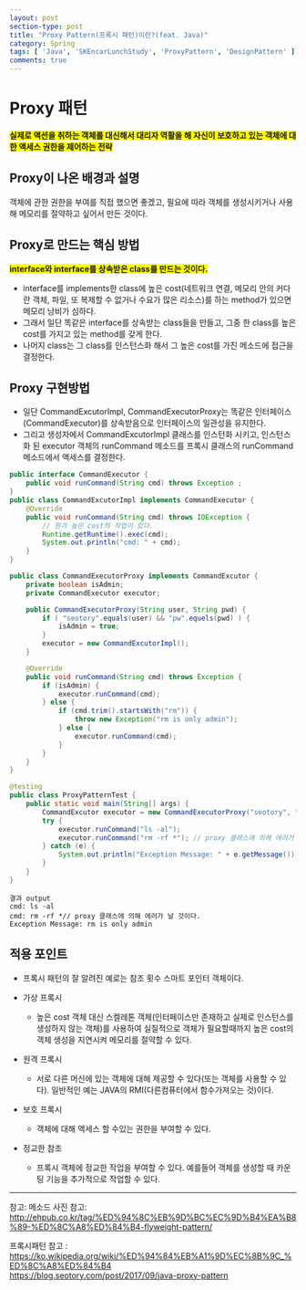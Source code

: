 ```yaml
---
layout: post
section-type: post
title: "Proxy Pattern(프록시 패턴)이란?(feat. Java)"
category: Spring
tags: [ 'Java', 'SKEncarLunchStudy', 'ProxyPattern', 'DesignPattern' ]
comments: true
---
```


# Proxy 패턴
<span style="background-color:yellow"><b>실제로 액션을 취하는 객체를 대신해서 대리자 역활을 해 자신이 보호하고 있는 객체에 대한 액세스 권한을 제어하는 전략</b></span>


## Proxy이 나온 배경과 설명
객체에 관한 권한을 부여를 직접 했으면 좋겠고, 필요에 따라 객체를 생성시키거나 사용해 메모리를 절약하고 싶어서 만든 것이다.


## Proxy로 만드는 핵심 방법
<span style="background-color:yellow"><b>interface와 interface를 상속받은 class를 만드는 것이다.</b></span>
- interface를 implements한 class에 높은 cost(네트워크 연결, 메모리 안의 커다란 객체, 파일, 또 복제할 수 없거나 수요가 많은 리소스)를 하는 method가 있으면 메모리 낭비가 심하다.
- 그래서 일단 똑같은 interface를 상속받는 class들을 만들고, 그중 한 class를 높은 cost를 가지고 있는 method를 갖게 한다.
- 나머지 class는 그 class를 인스턴스화 해서 그 높은 cost를 가진 메소드에 접근을 결정한다.


## Proxy 구현방법


- 일단 CommandExcutorImpl, CommandExecutorProxy는 똑같은 인터페이스(CommandExecutor)를 상속받음으로 인터페이스의 일관성을 유지한다.
- 그리고 생성자에서 CommandExcutorImpl 클래스를 인스턴화 시키고, 인스턴스화 된 executor 객체의 runCommand 메소드를 프록시 클래스의 runCommand 메소드에서 액세스를 결정한다.

``` java
public interface CommandExecutor {
    public void runCommand(String cmd) throws Exception ;
}
public class CommandExcutorImpl implements CommandExecutor {
    @Override
    public void runCommand(String cmd) throws IOException {
        // 뭔가 높은 cost의 작업이 있다.
        Runtime.getRuntime().exec(cmd);
        System.out.println("cmd: " + cmd);
    }
}

public class CommandExecutorProxy implements CommandExcutor {
    private boolean isAdmin;
    private CommandExecutor executor;

    public CommandExecutorProxy(String user, String pwd) {
        if ( "seotory".equals(user) && "pw".equels(pwd) ) {
            isAdmin = true;
        }
        executor = new CommandExcutorImpl();
    }

    @Override
    public void runCommand(String cmd) throws Exception {
        if (isAdmin) {
            executor.runCommand(cmd);
        } else {
            if (cmd.trim().startsWith("rm")) {
                throw new Exception("rm is only admin");
            } else {
                executor.runCommand(cmd);
            }
        }
    }
}

@testing
public class ProxyPatternTest {
    public static void main(String[] args) {
        CommandExcutor executor = new CommandExecutorProxy("seotory", "is_not_pw");
        try {
            executor.runCommand("ls -al");
            executor.runCommand("rm -rf *"); // proxy 클래스에 의해 에러가 날 것이다. -> 위에서 pw가 아닌 is_not_pw로 썼기에
        } catch (e) {
            System.out.println("Exception Message: " + e.getMessage());
        }
    }
}
```
```
결과 output
cmd: ls -al
cmd: rm -rf *// proxy 클래스에 의해 에러가 날 것이다.
Exception Message: rm is only admin
```


## 적용 포인트
- 프록시 패턴의 잘 알려진 예로는 참조 횟수 스마트 포인터 객체이다.

- 가상 프록시
  - 높은 cost 객체 대신 스켈레톤 객체(인터페이스만 존재하고 실제로 인스턴스를 생성하지 않는 객체)를 사용하여 실질적으로 객체가 필요할때까지 높은 cost의 객체 생성을 지연시켜 메모리를 절약할 수 있다.
- 원격 프록시
  - 서로 다른 머신에 있는 객체에 대해 제공할 수 있다(또는 객체를 사용할 수 있다). 일반적인 예는 JAVA의 RMI(다른컴퓨터에서 함수가져오는 것)이다.
- 보호 프록시
  - 객체에 대해 액세스 할 수있는 권한을 부여할 수 있다.
- 정교한 참조
  - 프록시 객체에 정교한 작업을 부여할 수 있다. 예를들어 객체를 생성할 때 카운팅 기능을 추가적으로 작업할 수 있다.




---
참고:
메소드 사진 참고:  
http://ehpub.co.kr/tag/%ED%94%8C%EB%9D%BC%EC%9D%B4%EA%B8%89-%ED%8C%A8%ED%84%B4-flyweight-pattern/  

프록시패턴 참고 : https://ko.wikipedia.org/wiki/%ED%94%84%EB%A1%9D%EC%8B%9C_%ED%8C%A8%ED%84%B4  
https://blog.seotory.com/post/2017/09/java-proxy-pattern  
